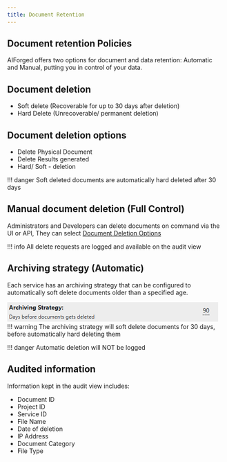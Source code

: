 ```yaml
---
title: Document Retention
---
```


## Document retention Policies

AIForged offers two options for document and data retention: Automatic and Manual, putting you in control of your data.

## Document deletion

* Soft delete (Recoverable for up to 30 days after deletion)
* Hard Delete (Unrecoverable/ permanent deletion)

## Document deletion options

* Delete Physical Document
* Delete Results generated
* Hard/ Soft - deletion

!!! danger
    Soft deleted documents are automatically hard deleted after 30 days

## Manual document deletion (Full Control)

Administrators and Developers can delete documents on command via the UI or API, They can select [Document Deletion Options](document-retention.md#document-deletion-options "mention")

!!! info
    All delete requests are logged and available on the audit view

## Archiving strategy (Automatic)

Each service has an archiving strategy that can be configured to automatically soft delete documents older than a specified age.

![](../assets/image%20%282%29%20%281%29%20%281%29%20%281%29%20%281%29.png)
!!! warning
    The archiving strategy will soft delete documents for 30 days, before automatically hard deleting them

!!! danger
    Automatic deletion will NOT be logged

## Audited information

Information kept in the audit view includes:

* Document ID
* Project ID
* Service ID
* File Name
* Date of deletion
* IP Address
* Document Category
* File Type